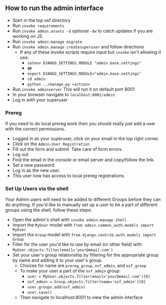 ## How to run the admin interface

- Start in the top osf directory
- Run `invoke requirements`
- Run `invoke admin.assets -d` optional `-dw` to catch updates if you are working on JS.
- Run `invoke admin.manage migrate`
- Run `invoke admin.manage createsuperuser` and follow directions
    - If any of these invoke scripts require input but `invoke` isn't allowing it use:
        - `setenv DJANGO_SETTINGS_MODULE "admin.base.settings"`
        - **or**
        - `export DJANGO_SETTINGS_MODULE="admin.base.settings"`
        - `cd admin`
        - `python ../manage.py <action>`
- Run `invoke adminserver` This will run it on default port 8001
- In your browser navigate to `localhost:8001/admin`
- Log in with your superuser

### Prereg

If you need to do local prereg work then you should really just add a user with the correct permissions.

- Logged in as your superuser, click on your email in the top right corner.
- Click on the `Admin-User Registration`
- Fill out the form and submit. Take care of form errors.
- Log out
- Find the email in the console or email server and copy/follow the link.
- Set a new password
- Log in as the new user.
- This user now has access to local prereg registrations.


### Set Up Users via the shell

Your Admin users will need to be added to different Groups before they can do anything.
If you'd like to manually set up a user to be a part of different groups using the shell, follow these steps:

- Open the admin's shell with `invoke admin.manage shell`
- Import the `MyUser` model with `from admin.common_auth.models import MyUser`
- Import the `Group` model with `from django.contrib.auth.models import Group`
- Filter for the user you'd like to use by email (or other field) with `MyUser.objects.filter(email='your@email.com')`
- Set your user's group relationship by filtering for the appropriate group by name and adding it to your user's group.
    - Choices for name are `prereg_group`, `osf_admin`, and `osf_group`
    - To make your user a part of the `osf_admin` group:
        - `user = MyUser.objects.filter(email='your@email.com')[0]`
        - `osf_admin = Group.objects.filter(name='osf_admin')[0]`
        - `user.groups.add(osf_admin)`
        - `user.save()`
    - Then navigate to localhost:8001 to view the admin interface
